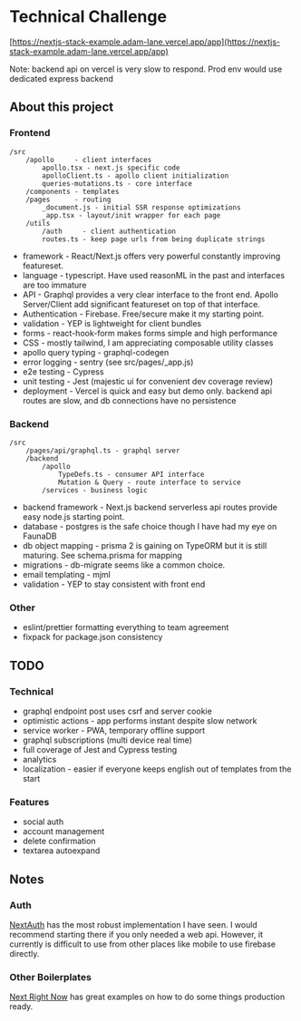 # Technical Challenge

[https://nextjs-stack-example.adam-lane.vercel.app/app](https://nextjs-stack-example.adam-lane.vercel.app/app)

Note: backend api on vercel is very slow to respond.  Prod env would use dedicated express backend

## About this project
### Frontend
    /src
        /apollo     - client interfaces 
            apollo.tsx - next.js specific code
            apolloClient.ts - apollo client initialization
            queries-mutations.ts - core interface 
        /components - templates
        /pages      - routing
            _document.js - initial SSR response optimizations
            _app.tsx - layout/init wrapper for each page
        /utils
            /auth     - client authentication 
            routes.ts - keep page urls from being duplicate strings     
          
* framework - React/Next.js offers very powerful constantly improving featureset.     
* language - typescript.  Have used reasonML in the past and interfaces are too immature
* API - Graphql provides a very clear interface to the front end.  Apollo Server/Client add 
significant featureset on top of that interface.
* Authentication - Firebase.  Free/secure make it my starting point.    
* validation - YEP is lightweight for client bundles
* forms - react-hook-form makes forms simple and high performance
* CSS - mostly tailwind, I am appreciating composable utility classes 
* apollo query typing - graphql-codegen
* error logging - sentry (see src/pages/_app.js) 
* e2e testing - Cypress
* unit testing - Jest (majestic ui for convenient dev coverage review)
* deployment - Vercel is quick and easy but demo only.  backend api routes are slow, and db connections have no persistence  
  
### Backend
    /src
        /pages/api/graphql.ts - graphql server
        /backend
            /apollo
                TypeDefs.ts - consumer API interface
                Mutation & Query - route interface to service
            /services - business logic    
                
* backend framework - Next.js backend serverless api routes provide easy node.js starting point.
* database - postgres is the safe choice though I have had my eye on FaunaDB
* db object mapping - prisma 2 is gaining on TypeORM but it is still maturing.
See schema.prisma for mapping
* migrations - db-migrate seems like a common choice. 
* email templating - mjml
* validation - YEP to stay consistent with front end 

### Other
* eslint/prettier formatting everything to team agreement
* fixpack for package.json consistency

## TODO
### Technical
* graphql endpoint post uses csrf and server cookie
* optimistic actions - app performs instant despite slow network
* service worker - PWA, temporary offline support
* graphql subscriptions (multi device real time)
* full coverage of Jest and Cypress testing
* analytics
* localization - easier if everyone keeps english out of templates from the start

### Features
* social auth
* account management 
* delete confirmation
* textarea autoexpand

## Notes

### Auth
[NextAuth](https://next-auth.js.org/getting-started/introduction#secure-by-default) has the most robust implementation 
I have seen.  I would recommend starting there if you only needed a web api.  However, it currently is difficult to use
from other places like mobile to use firebase directly. 

### Other Boilerplates
[Next Right Now](https://github.com/UnlyEd/next-right-now) has great examples on how to do some things production ready.

